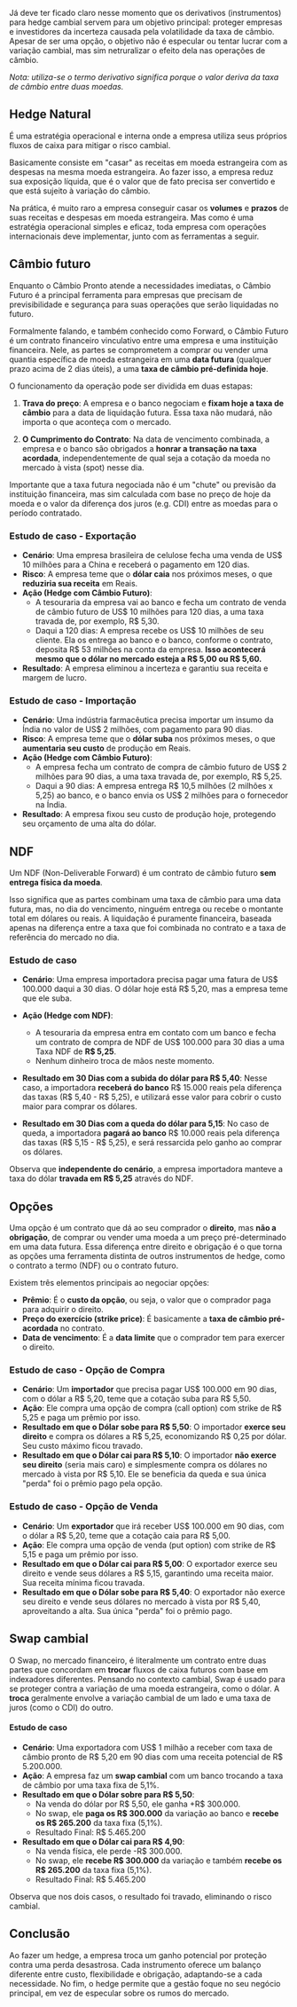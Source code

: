 Já deve ter ficado claro nesse momento que os derivativos (instrumentos) para hedge cambial servem para um objetivo principal: proteger empresas e investidores da incerteza causada pela volatilidade da taxa de câmbio. Apesar de ser uma opção, o objetivo não é especular ou tentar lucrar com a variação cambial, mas sim netruralizar o efeito dela nas operações de câmbio.

_Nota: utiliza-se o termo derivativo significa porque o valor deriva da taxa de câmbio entre duas moedas._

## Hedge Natural

É uma estratégia operacional e interna onde a empresa utiliza seus próprios fluxos de caixa para mitigar o risco cambial.

Basicamente consiste em "casar" as receitas em moeda estrangeira com as despesas na mesma moeda estrangeira. Ao fazer isso, a empresa reduz sua exposição líquida, que é o valor que de fato precisa ser convertido e que está sujeito à variação do câmbio.

Na prática, é muito raro a empresa conseguir casar os **volumes** e **prazos** de suas receitas e despesas em moeda estrangeira. Mas como é uma estratégia operacional simples e eficaz, toda empresa com operações internacionais deve implementar, junto com as ferramentas a seguir.

## Câmbio futuro

Enquanto o Câmbio Pronto atende a necessidades imediatas, o Câmbio Futuro é a principal ferramenta para empresas que precisam de previsibilidade e segurança para suas operações que serão liquidadas no futuro.

Formalmente falando, e também conhecido como Forward, o Câmbio Futuro é um contrato financeiro vinculativo entre uma empresa e uma instituição financeira. Nele, as partes se comprometem a comprar ou vender uma quantia específica de moeda estrangeira em uma **data futura** (qualquer prazo acima de 2 dias úteis), a uma **taxa de câmbio pré-definida hoje**.

O funcionamento da operação pode ser dividida em duas estapas:

1. **Trava do preço**: A empresa e o banco negociam e **fixam hoje a taxa de câmbio** para a data de liquidação futura. Essa taxa não mudará, não importa o que aconteça com o mercado.

2. **O Cumprimento do Contrato**: Na data de vencimento combinada, a empresa e o banco são obrigados a **honrar a transação na taxa acordada**, independentemente de qual seja a cotação da moeda no mercado à vista (spot) nesse dia.

Importante que a taxa futura negociada não é um "chute" ou previsão da instituição financeira, mas sim calculada com base no preço de hoje da moeda e o valor da diferença dos juros (e.g. CDI) entre as moedas para o período contratado.

### Estudo de caso - Exportação

* **Cenário**: Uma empresa brasileira de celulose fecha uma venda de US$ 10 milhões para a China e receberá o pagamento em 120 dias.
* **Risco**: A empresa teme que o **dólar caia** nos próximos meses, o que **reduziria sua receita** em Reais.
* **Ação (Hedge com Câmbio Futuro)**:
     * A tesouraria da empresa vai ao banco e fecha um contrato de venda de câmbio futuro de US$ 10 milhões para 120 dias, a uma taxa travada de, por exemplo, R$ 5,30.
    * Daqui a 120 dias: A empresa recebe os US$ 10 milhões de seu cliente. Ela os entrega ao banco e o banco, conforme o contrato, deposita R$ 53 milhões na conta da empresa. **Isso acontecerá mesmo que o dólar no mercado esteja a R$ 5,00 ou R$ 5,60.**
* **Resultado**: A empresa eliminou a incerteza e garantiu sua receita e margem de lucro.

### Estudo de caso - Importação

* **Cenário**: Uma indústria farmacêutica precisa importar um insumo da Índia no valor de US$ 2 milhões, com pagamento para 90 dias.
* **Risco**: A empresa teme que o **dólar suba** nos próximos meses, o que **aumentaria seu custo** de produção em Reais.
* **Ação (Hedge com Câmbio Futuro)**:
    * A empresa fecha um contrato de compra de câmbio futuro de US$ 2 milhões para 90 dias, a uma taxa travada de, por exemplo, R$ 5,25.
    * Daqui a 90 dias: A empresa entrega R$ 10,5 milhões (2 milhões x 5,25) ao banco, e o banco envia os US$ 2 milhões para o fornecedor na Índia.
* **Resultado**: A empresa fixou seu custo de produção hoje, protegendo seu orçamento de uma alta do dólar.

## NDF

Um NDF (Non-Deliverable Forward) é um contrato de câmbio futuro **sem entrega física da moeda**.

Isso significa que as partes combinam uma taxa de câmbio para uma data futura, mas, no dia do vencimento, ninguém entrega ou recebe o montante total em dólares ou reais. A liquidação é puramente financeira, baseada apenas na diferença entre a taxa que foi combinada no contrato e a taxa de referência do mercado no dia.

### Estudo de caso

* **Cenário**: Uma empresa importadora precisa pagar uma fatura de US$ 100.000 daqui a 30 dias. O dólar hoje está R$ 5,20, mas a empresa teme que ele suba.
* **Ação (Hedge com NDF)**:
    * A tesouraria da empresa entra em contato com um banco e fecha um contrato de compra de NDF de US$ 100.000 para 30 dias a uma Taxa NDF de **R$ 5,25**.
    * Nenhum dinheiro troca de mãos neste momento.

* **Resultado em 30 Dias com a subida do dólar para R$ 5,40**: Nesse caso, a importadora **receberá do banco** R$ 15.000 reais pela diferença das taxas (R$ 5,40 - R$ 5,25), e utilizará esse valor para cobrir o custo maior para comprar os dólares.

* **Resultado em 30 Dias com a queda do dólar para 5,15**: No caso de queda, a importadora **pagará ao banco** R$ 10.000 reais pela diferença das taxas (R$ 5,15 - R$ 5,25), e será ressarcida pelo ganho ao comprar os dólares.

Observa que **independente do cenário**, a empresa importadora manteve a taxa do dólar **travada em R$ 5,25** através do NDF.

## Opções

Uma opção é um contrato que dá ao seu comprador o **direito**, mas **não a obrigação**, de comprar ou vender uma moeda a um preço pré-determinado em uma data futura. Essa diferença entre direito e obrigação é o que torna as opções uma ferramenta distinta de outros instrumentos de hedge, como o contrato a termo (NDF) ou o contrato futuro.

Existem três elementos principais ao negociar opções:

* **Prêmio**: É o **custo da opção**, ou seja, o valor que o comprador paga para adquirir o direito.
* **Preço do exercício (strike price)**: É basicamente a **taxa de câmbio pré-acordada** no contrato.
* **Data de vencimento**: É a **data limite** que o comprador tem para exercer o direito.

### Estudo de caso - Opção de Compra

* **Cenário**: Um **importador** que precisa pagar US$ 100.000 em 90 dias, com o dólar a R$ 5,20, teme que a cotação suba para R$ 5,50.
* **Ação**: Ele compra uma opção de compra (call option) com strike de R$ 5,25 e paga um prêmio por isso.
* **Resultado em que o Dólar sobe para R$ 5,50**: O importador **exerce seu direito** e compra os dólares a R$ 5,25, economizando R$ 0,25 por dólar. Seu custo máximo ficou travado.
* **Resultado em que o Dólar cai para R$ 5,10**: O importador **não exerce seu direito** (seria mais caro) e simplesmente compra os dólares no mercado à vista por R$ 5,10. Ele se beneficia da queda e sua única "perda" foi o prêmio pago pela opção.

### Estudo de caso - Opção de Venda

* **Cenário**: Um **exportador** que irá receber US$ 100.000 em 90 dias, com o dólar a R$ 5,20, teme que a cotação caia para R$ 5,00.
* **Ação**: Ele compra uma opção de venda (put option) com strike de R$ 5,15 e paga um prêmio por isso.
* **Resultado em que o Dólar cai para R$ 5,00**: O exportador exerce seu direito e vende seus dólares a R$ 5,15, garantindo uma receita maior. Sua receita mínima ficou travada.
* **Resultado em que o Dólar sobe para R$ 5,40**: O exportador não exerce seu direito e vende seus dólares no mercado à vista por R$ 5,40, aproveitando a alta. Sua única "perda" foi o prêmio pago.

## Swap cambial

O Swap, no mercado financeiro, é literalmente um contrato entre duas partes que concordam em **trocar** fluxos de caixa futuros com base em indexadores diferentes. Pensando no contexto cambial, Swap é usado para se proteger contra a variação de uma moeda estrangeira, como o dólar. A **troca** geralmente envolve a variação cambial de um lado e uma taxa de juros (como o CDI) do outro.

#### Estudo de caso

* **Cenário**: Uma exportadora com US$ 1 milhão a receber com taxa de câmbio pronto de R$ 5,20 em 90 dias com uma receita potencial de R$ 5.200.000.
* **Ação**: A empresa faz um **swap cambial** com um banco trocando a taxa de câmbio por uma taxa fixa de 5,1%.
* **Resultado em que o Dólar sobre para R$ 5,50**: 
    * Na venda do dólar por R$ 5,50, ele ganha +R$ 300.000.
    * No swap, ele **paga os R$ 300.000** da variação ao banco e **recebe os R$ 265.200** da taxa fixa (5,1%).
    * Resultado Final: R$ 5.465.200
* **Resultado em que o Dólar cai para R$ 4,90**:
    * Na venda física, ele perde -R$ 300.000.
    * No swap, ele **recebe R$ 300.000** da variação e também **recebe os R$ 265.200** da taxa fixa (5,1%).
    * Resultado Final: R$ 5.465.200

Observa que nos dois casos, o resultado foi travado, eliminando o risco cambial.

## Conclusão

Ao fazer um hedge, a empresa troca um ganho potencial por proteção contra uma perda desastrosa. Cada instrumento oferece um balanço 
diferente entre custo, flexibilidade e obrigação, adaptando-se a cada necessidade. No fim, o hedge permite que a gestão foque no seu negócio principal, 
em vez de especular sobre os rumos do mercado.